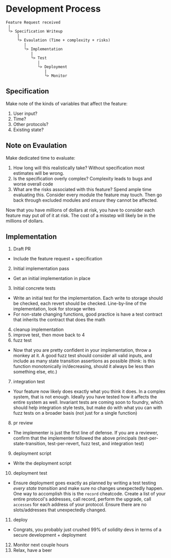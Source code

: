 # Development Process
```
Feature Request received
 |
 └> Specification Writeup
     |
     └> Evaulation (Time + complexity + risks)
        |
        └> Implementation
           |
           └> Test
              |
              └> Deployment
                 |
                 └> Monitor
```
## Specification
Make note of the kinds of variables that affect the feature:
1. User input?
2. Time?
3. Other protocols?
4. Existing state?

## Note on Evaulation
Make dedicated time to evaluate:
1. How long will this realistically take? Without specification most estimates will be wrong.
2. Is the specification overly complex? Complexity leads to bugs and worse overall code
3. What are the risks associated with this feature? Spend ample time evaluating this. Consider every module the feature may touch. Then go back through excluded modules and *ensure* they cannot be affected.

Now that you have millions of dollars at risk, you have to consider each feature may put *all* of it at risk. The cost of a misstep will likely be in the millions of dollars. 
## Implementation
1. Draft PR
  - Include the feature request + specification
2. Initial implementation pass
  - Get an initial implementation in place
3. Initial concrete tests
  - Write an initial test for the implementation. Each write to storage should be checked, each revert should be checked. Line-by-line of the implementation, look for storage writes
  - For non-state changing functions, good practice is have a test contract that inherits the contract that does the math 
4. cleanup implementation
5. improve test, then move back to 4
6. fuzz test
  - Now that you are pretty confident in your implementation, throw a monkey at it. A good fuzz test should consider all valid inputs, and include as many state transition assertions as possible (think: is this function monotonically in/decreasing, should it always be less than something else,  etc.)
7. integration test
  - Your feature now likely does exactly what you think it does. In a complex system, that is not enough. Ideally you have tested how it affects the entire system as well. Invariant tests are coming soon to foundry, which should help integration style tests, but make do with what you can with fuzz tests on a broader basis (not just for a single function)
8. pr review
  - The implementer is just the first line of defense. If you are a reviewer, confirm that the implementer followed the above principals (test-per-state-transition, test-per-revert, fuzz test, and integration test)
9. deployment script
  - Write the deployment script
10. deployment test
  - Ensure deployment goes exactly as planned by writing a test testing *every state transition* and make sure no changes unexpectedly happen. One way to accomplish this is the `record` cheatcode. Create a list of your entire protocol's addresses, call record, perform the upgrade, call `accesses` for each address of your protocol. Ensure there are no slots/addresses that unexpectedly changed. 
11. deploy
  - Congrats, you probably just crushed 99% of solidity devs in terms of a secure development +  deployment
12. Monitor next couple hours
13. Relax, have a beer